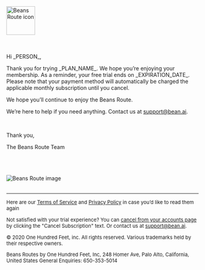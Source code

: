 <!DOCTYPE html>
<html lang="en" dir="ltr">

<head>
  <meta charset="utf-8">
  <title>
  </title>
</head>

<body>
  <img src="https://www.beansroute.ai/assets/logo.png" width="75" height="75" border="0" alt="Beans Route icon">
  <br>
  <br>
  <br>
  <p>Hi _PERSON_,
  </p>

  <p>Thank you for trying _PLAN_NAME_. We hope you’re enjoying your membership. As a reminder, your free trial ends on _EXPIRATION_DATE_. Please note that your payment method will automatically be charged the applicable monthly subscription until you
    cancel.

  <p>We hope you’ll continue to enjoy the Beans Route. </p>

  <p>We’re here to help if you need anything. Contact us at <a href="mailto:support@bean.ai">support@bean.ai</a>.</p>


  <br>
  <p>Thank you,</p>
  <p>The Beans Route Team</p>

  <br>
  <br>
  <br><img src="https://www.beansroute.ai/assets/poster-image.png" style="max-width: auto;
    height: auto" alt="Beans Route image">
  <br>
  <br>
  <hr>
  <p>
    <font size="-1">Here are our <a href="https://www.beansroute.ai/help/3pl-terms">Terms of Service</a> and <a href="https://www.beansroute.ai/help/3pl-privacy">Privacy Policy</a> in case you’d like to read them again</font>
  </p>
  <p>
    <font size="-1">Not satisfied with your trial experience? You can <a href="https://www.beansroute.ai/3pl-console#">cancel from your accounts page</a> by clicking the "Cancel Subscription" text. Or contact us at <a
        href="mailto:support@bean.ai">support@bean.ai</a>.
  </p>
  <p>
    <font size="-1">© 2020 One Hundred Feet, inc. All rights reserved. Various trademarks held by their respective owners.</font>
  </p>
  <p>
    <font size="-1">Beans Routes by One Hundred Feet, Inc, 248 Homer Ave, Palo Alto, California, United States
      General Enquiries: 650-353-5014</font>
  </p>
</body>

</html>
